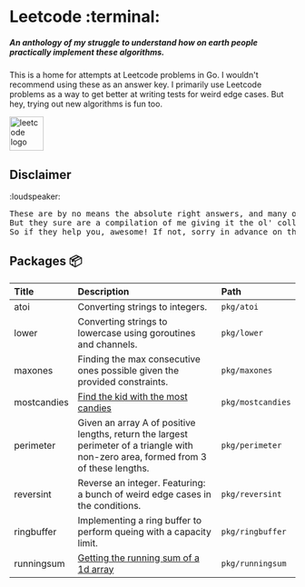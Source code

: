 # Leetcode :terminal:

##### An anthology of my struggle to understand how on earth people practically implement these algorithms.

>>> 
This is a home for attempts at Leetcode problems in Go. I wouldn't recommend using these as an answer key.
I primarily use Leetcode problems as a way to get better at writing tests for weird edge cases.
But hey, trying out new algorithms is fun too.


<img src="https://upload.wikimedia.org/wikipedia/commons/1/19/LeetCode_logo_black.png" width="60" alt="leetcode logo">

<h2>
        Disclaimer
    </h2>:loudspeaker:
    <pre>
These are by no means the absolute right answers, and many of them will likely be incomplete.
But they sure are a compilation of me giving it the ol' college try.
So if they help you, awesome! If not, sorry in advance on that one, friend.
</pre>


## Packages :package:

| Title | Description | Path |
| :--- | :--- | :--- |
| atoi | Converting strings to integers. | `pkg/atoi` |
| lower | Converting strings to lowercase using goroutines and channels. | `pkg/lower` |
| maxones | Finding the max consecutive ones possible given the provided constraints. | `pkg/maxones` |
| mostcandies | [Find the kid with the most candies](https://leetcode.com/problems/kids-with-the-greatest-number-of-candies/) | `pkg/mostcandies` |
| perimeter | Given an array A of positive lengths, return the largest perimeter of a triangle with non-zero area, formed from 3 of these lengths. | `pkg/perimeter` |
| reversint | Reverse an integer. Featuring: a bunch of weird edge cases in the conditions. | `pkg/reversint` |
| ringbuffer | Implementing a ring buffer to perform queing with a capacity limit. | `pkg/ringbuffer` |
| runningsum | [Getting the running sum of a 1d array](https://leetcode.com/problems/running-sum-of-1d-array/) | `pkg/runningsum` |

